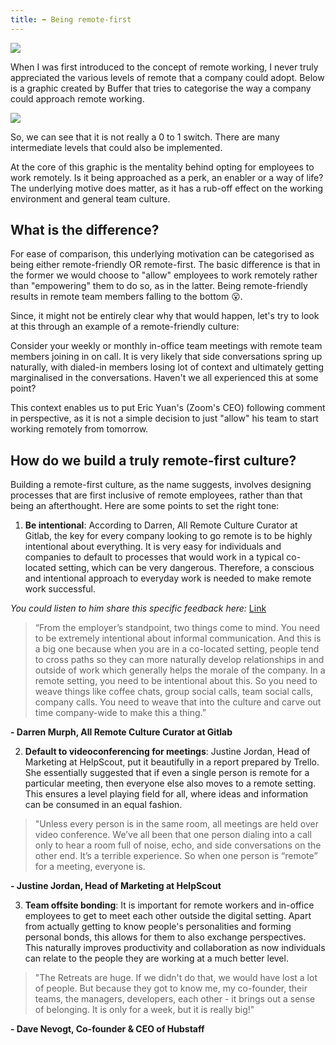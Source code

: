 ```yaml
---
title: ➡️ Being remote-first
---
```


![](/assets/being_remote_first.png)

When I was first introduced to the concept of remote working, I never truly appreciated the various levels of remote that a company could adopt. Below is a graphic created by Buffer that tries to categorise the way a company could approach remote working.

![](https://storage.googleapis.com/slite-api-files-production/files/aeeaf8b8-7ec6-419d-a608-c3686ba0a890/image.png)

So, we can see that it is not really a 0 to 1 switch. There are many intermediate levels that could also be implemented.

At the core of this graphic is the mentality behind opting for employees to work remotely. Is it being approached as a perk, an enabler or a way of life? The underlying motive does matter, as it has a rub-off effect on the working environment and general team culture.

## What is the difference?

For ease of comparison, this underlying motivation can be categorised as being either remote-friendly OR remote-first. The basic difference is that in the former we would choose to "allow" employees to work remotely rather than "empowering" them to do so, as in the latter. Being remote-friendly results in remote team members falling to the bottom 😮.

Since, it might not be entirely clear why that would happen, let's try to look at this through an example of a remote-friendly culture:

Consider your weekly or monthly in-office team meetings with remote team members joining in on call. It is very likely that side conversations spring up naturally, with dialed-in members losing lot of context and ultimately getting marginalised in the conversations. Haven't we all experienced this at some point?

This context enables us to put Eric Yuan's (Zoom's CEO) following comment in perspective, as it is not a simple decision to just "allow" his team to start working remotely from tomorrow.

<ClientOnly>
  <Tweet id="1192509196740087809" :options="{ conversation: 'none' }" />
</ClientOnly>

## How do we build a truly remote-first culture?

Building a remote-first culture, as the name suggests, involves designing processes that are first inclusive of remote employees, rather than that being an afterthought. Here are some points to set the right tone:

1) **Be intentional**: According to Darren, All Remote Culture Curator at Gitlab, the key for every company looking to go remote is to be highly intentional about everything. It is very easy for individuals and companies to default to processes that would work in a typical co-located setting, which can be very dangerous. Therefore, a conscious and intentional approach to everyday work is needed to make remote work successful.

*You could listen to him share this specific feedback here:* [Link](https://soundcloud.com/hrishikesh-pardeshi-491909503/the-remote-working-show-darren-murph-all-remote-culture-curator-at-gitlab#t=20:22)

> “From the employer’s standpoint, two things come to mind. You need to be extremely intentional about informal communication. And this is a big one because when you are in a co-located setting, people tend to cross paths so they can more naturally develop relationships in and outside of work which generally helps the morale of the company. In a remote setting, you need to be intentional about this. So you need to weave things like coffee chats, group social calls, team social calls, company calls. You need to weave that into the culture and carve out time company-wide to make this a thing.”

**- Darren Murph, All Remote Culture Curator at Gitlab**

2) **Default to videoconferencing for meetings**: Justine Jordan, Head of Marketing at HelpScout, put it beautifully in a report prepared by Trello. She essentially suggested that if even a single person is remote for a particular meeting, then everyone else also moves to a remote setting. This ensures a level playing field for all, where ideas and information can be consumed in an equal fashion.

> "Unless every person is in the same room, all meetings are held over video conference. We’ve all been that one person dialing into a call only to hear a room full of noise, echo, and side conversations on the other end. It’s a terrible experience. So when one person is “remote” for a meeting, everyone is.

**- Justine Jordan, Head of Marketing at HelpScout**

3) **Team offsite bonding**: It is important for remote workers and in-office employees to get to meet each other outside the digital setting. Apart from actually getting to know people's personalities and forming personal bonds, this allows for them to also exchange perspectives. This naturally improves productivity and collaboration as now individuals can relate to the people they are working at a much better level.

> "The Retreats are huge. If we didn't do that, we would have lost a lot of people. But because they got to know me, my co-founder, their teams, the managers, developers, each other - it brings out a sense of belonging. It is only for a week, but it is really big!"

**- Dave Nevogt, Co-founder & CEO of Hubstaff**
